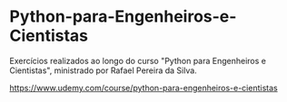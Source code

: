 # Python-para-Engenheiros-e-Cientistas
Exercícios realizados ao longo do curso "Python para Engenheiros e Cientistas", ministrado por Rafael Pereira da Silva.

https://www.udemy.com/course/python-para-engenheiros-e-cientistas


